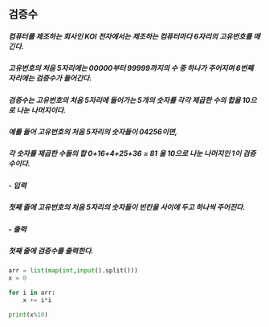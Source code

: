 ## 검증수
##### 컴퓨터를 제조하는 회사인 KOI 전자에서는 제조하는 컴퓨터마다 6자리의 고유번호를 매긴다. 
##### 고유번호의 처음 5자리에는 00000부터 99999까지의 수 중 하나가 주어지며 6번째 자리에는 검증수가 들어간다. 
##### 검증수는 고유번호의 처음 5자리에 들어가는 5개의 숫자를 각각 제곱한 수의 합을 10으로 나눈 나머지이다.

##### 예를 들어 고유번호의 처음 5자리의 숫자들이 04256이면, 
##### 각 숫자를 제곱한 수들의 합 0+16+4+25+36 = 81 을 10으로 나눈 나머지인 1이 검증수이다.

##### - 입력
##### 첫째 줄에 고유번호의 처음 5자리의 숫자들이 빈칸을 사이에 두고 하나씩 주어진다.

##### - 출력
##### 첫째 줄에 검증수를 출력한다.

```python
arr = list(map(int,input().split()))
x = 0

for i in arr:
    x += i*i

print(x%10)
```
